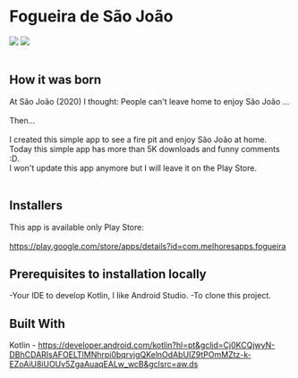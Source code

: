 # Fogueira de São João
<div>
  <img src="https://play-lh.googleusercontent.com/yD_WaW3Af1aQrtxdLAWcGn8f3W4YlBgVNmdOcEpYZ7InZz18vD2QOJbbE4mHB6vK1tY=w720-h310-rw">
  <img src="https://play-lh.googleusercontent.com/B6A9frw9roW7sMKPg02GM47Odw_VP4IEMYb7DQJ0r-K_lSVBdzQ7Hc4ALTZhZKWUsZ8=w720-h310-rw">
</div>
<br/>

## How it was born
At São João (2020) I thought: People can't leave home to enjoy São João ...
<br/>
<br/>
Then...
<br/>
<br/>
I created this simple app to see a fire pit and enjoy São João at home.
<br/>
Today this simple app has more than 5K downloads and funny comments :D.
<br/>
I won't update this app anymore but I will leave it on the Play Store.
<br/>
<br/>

## Installers
This app is available only Play Store: 
<br/>
<br/>
https://play.google.com/store/apps/details?id=com.melhoresapps.fogueira

## Prerequisites to installation locally
-Your IDE to develop Kotlin, I like Android Studio.
-To clone this project.

## Built With
Kotlin - https://developer.android.com/kotlin?hl=pt&gclid=Cj0KCQjwyN-DBhCDARIsAFOELTlMNhrpi0bqrvjgQKelnOdAbUIZ9tPOmMZtz-k-EZoAiU8iUOUv5ZgaAuaqEALw_wcB&gclsrc=aw.ds


